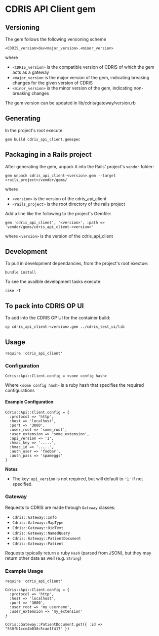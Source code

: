 # CDRIS API Client gem

## Versioning
The gem follows the following versioning scheme
```
<CDRIS_version>dev<major_version>.<minor_version>
```
where
 - `<CDRIS_version>` is the compatible version of CDRIS of which the gem acts as a gateway
 - `<major_version` is the major version of the gem, indicating breaking changes for the given version of CDRIS
 - `<minor_version>` is the minor version of the gem, indicating non-breaking changes

The gem version can be updated in lib/cdris/gateway/version.rb

## Generating
In the project's root execute:
```
gem build cdris_api_client.gemspec
```

## Packaging in a Rails project
After generating the gem, unpack it into the Rails' project's `vendor` folder:
```
gem unpack cdris_api_client-<version>.gem --target <rails_project>/vendor/gems/
```
where
 - `<version>` is the version of the cdris_api_client
 - `<rails_project>` is the root directory of the rails project

Add a line like the following to the project's Gemfile:
```
gem 'cdris_api_client', '<version>', :path => 'vendor/gems/cdris_api_client-<version>'
```
where `<version>` is the version of the cdris_api_client

## Development
To pull in development dependancies, from the project's root exectue:
```
bundle install
```
To see the availble development tasks execute:
```
rake -T
```

## To pack into CDRIS OP UI
To add into the CDRIS OP UI for the container build:
```
cp cdris_api_client-<version>.gem ../cdris_test_ui/lib
```

## Usage

```
require 'cdris_api_client'
```

### Configuration

```
Cdris::Api::Client.config = <some config hash>
```

Where `<some config hash>` is a ruby hash that specifies the required configurations

#### Example Configuration

```
Cdris::Api::Client.config = {
  :protocol => 'http',
  :host => 'localhost',
  :port => '3000',
  :user_root => 'some_root',
  :user_extension => 'some_extension',
  :api_version => '1',
  :hmac_key => '.....',
  :hmac_id => '.....',
  :auth_user => 'foobar',
  :auth_pass => 'spameggs'
}
```

**Notes**

 - The key`:api_version` is not required, but will default to `'1'` if not specified.

### Gateway

Requests to CDRIS are made through `Gateway` classes:

 - `Cdris::Gateway::Info`
 - `Cdris::Gateway::MapType`
 - `Cdris::Gateway::OidText`
 - `Cdris::Gateway::NamedQuery`
 - `Cdris::Gateway::PatientDocument`
 - `Cdris::Gateway::Patient`

Requests typically return a ruby `Hash` (parsed from JSON), but they may return other data as well (e.g. `String`)

### Example Usage

```
require 'cdris_api_client'

Cdris::Api::Client.config = {
  :protocol => 'http',
  :host => 'localhost',
  :port => '3000',
  :user_root => 'my_username',
  :user_extension => 'my_extension'
}

Cdris::Gateway::PatientDocument.get({ :id => "530fb1cce4b038c5cae1f417" })
```
